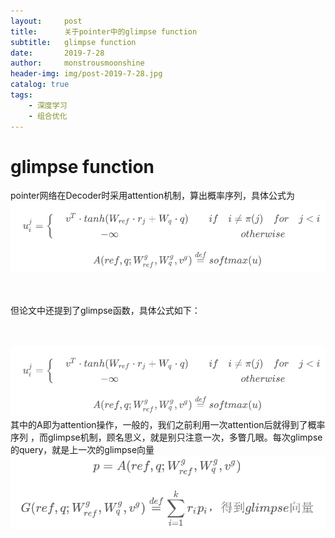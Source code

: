 ```yaml
---
layout:     post
title:      关于pointer中的glimpse function
subtitle:   glimpse function
date:       2019-7-28
author:     monstrousmoonshine
header-img: img/post-2019-7-28.jpg
catalog: true
tags:
    - 深度学习
    - 组合优化
---
```


# glimpse function

pointer网络在Decoder时采用attention机制，算出概率序列，具体公式为
!['attention'](https://raw.githubusercontent.com/monstrousmoonshine/monstrousmoonshine.github.io/master/img/post-2019-7-28-1%20(1).png)

<br/>
<br/>
但论文中还提到了glimpse函数，具体公式如下：
<br/>
<br/>
&emsp;&emsp;&emsp;&emsp;&emsp;&emsp;&emsp;&emsp;&emsp;&emsp;  

!['attention'](https://raw.githubusercontent.com/monstrousmoonshine/monstrousmoonshine.github.io/master/img/post-2019-7-28-1%20(1).png)
<br/>
其中的A即为attention操作，一般的，我们之前利用一次attention后就得到了概率序列
，而glimpse机制，顾名思义，就是别只注意一次，多瞥几眼。每次glimpse的query，就是上一次的glimpse向量
!['attention'](https://raw.githubusercontent.com/monstrousmoonshine/monstrousmoonshine.github.io/master/img/post-2019-7-28-1%20(3).png)
